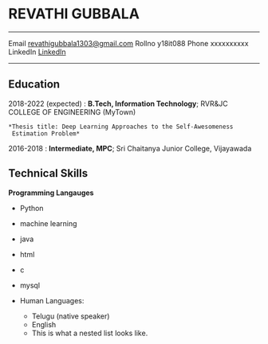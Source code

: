 REVATHI GUBBALA
============

-------------------     ----------------------------
Email                        revathigubbala1303@gmail.com
Rollno                          y18it088
Phone                           xxxxxxxxxx
LinkedIn                    [LinkedIn](https://)
-------------------     ----------------------------

Education
---------

2018-2022 (expected)
:   **B.Tech, Information Technology**; RVR&JC COLLEGE OF ENGINEERING (MyTown)

    *Thesis title: Deep Learning Approaches to the Self-Awesomeness
     Estimation Problem*

2016-2018
:   **Intermediate, MPC**; Sri Chaitanya Junior College, Vijayawada



Technical Skills
--------------------
**Programming Langauges**
* Python
* machine learning
* java
* html
* c
* mysql



* Human Languages:

     * Telugu (native speaker)
     * English
     * This is what a nested list looks like.


